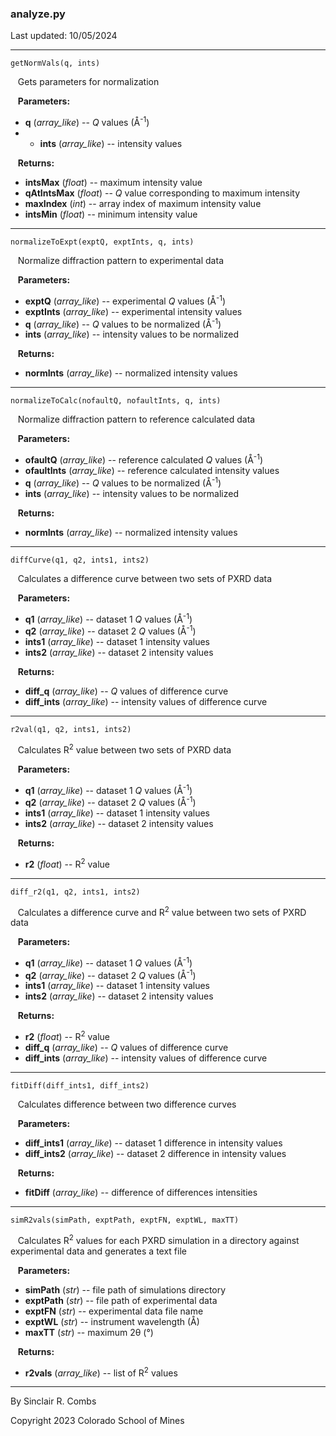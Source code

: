 ### analyze.py

Last updated: 10/05/2024

---
`getNormVals(q, ints)`

&nbsp;&nbsp; Gets parameters for normalization

&nbsp;&nbsp; **Parameters:**

* **q** (*array_like*) -- *Q* values (Å<sup>-1</sup>)
* * **ints** (*array_like*) -- intensity values

&nbsp;&nbsp; **Returns:**

* **intsMax** (*float*) -- maximum intensity value
* **qAtIntsMax** (*float*) -- *Q* value corresponding to maximum intensity
* **maxIndex** (*int*) -- array index of maximum intensity value
* **intsMin** (*float*) -- minimum intensity value

---
`normalizeToExpt(exptQ, exptInts, q, ints)`

&nbsp;&nbsp; Normalize diffraction pattern to experimental data

&nbsp;&nbsp; **Parameters:**

* **exptQ** (*array_like*) -- experimental *Q* values (Å<sup>-1</sup>)
* **exptInts** (*array_like*) -- experimental intensity values
* **q** (*array_like*) -- *Q* values to be normalized (Å<sup>-1</sup>)
* **ints** (*array_like*) -- intensity values to be normalized

&nbsp;&nbsp; **Returns:**

* **normInts** (*array_like*) -- normalized intensity values

---
`normalizeToCalc(nofaultQ, nofaultInts, q, ints)`

&nbsp;&nbsp; Normalize diffraction pattern to reference calculated data

&nbsp;&nbsp; **Parameters:**

* **ofaultQ** (*array_like*) -- reference calculated *Q* values (Å<sup>-1</sup>)
* **ofaultInts** (*array_like*) -- reference calculated intensity values
* **q** (*array_like*) -- *Q* values to be normalized (Å<sup>-1</sup>)
* **ints** (*array_like*) -- intensity values to be normalized

&nbsp;&nbsp; **Returns:**

* **normInts** (*array_like*) -- normalized intensity values

---
`diffCurve(q1, q2, ints1, ints2)`

&nbsp;&nbsp; Calculates a difference curve between two sets of PXRD data

&nbsp;&nbsp; **Parameters:**

* **q1** (*array_like*) -- dataset 1 *Q* values (Å<sup>-1</sup>)
* **q2** (*array_like*) -- dataset 2 *Q* values (Å<sup>-1</sup>)
* **ints1** (*array_like*) -- dataset 1 intensity values
* **ints2** (*array_like*) -- dataset 2 intensity values

&nbsp;&nbsp; **Returns:**

* **diff_q** (*array_like*) -- *Q* values of difference curve
* **diff_ints** (*array_like*) -- intensity values of difference curve

---
`r2val(q1, q2, ints1, ints2)`

&nbsp;&nbsp; Calculates R<sup>2</sup> value between two sets of PXRD data

&nbsp;&nbsp; **Parameters:**

* **q1** (*array_like*) -- dataset 1 *Q* values (Å<sup>-1</sup>)
* **q2** (*array_like*) -- dataset 2 *Q* values (Å<sup>-1</sup>)
* **ints1** (*array_like*) -- dataset 1 intensity values
* **ints2** (*array_like*) -- dataset 2 intensity values

&nbsp;&nbsp; **Returns:**

* **r2** (*float*) -- R<sup>2</sup> value

---
`diff_r2(q1, q2, ints1, ints2)`

&nbsp;&nbsp; Calculates a difference curve and R<sup>2</sup> value between two sets of PXRD data

&nbsp;&nbsp; **Parameters:**

* **q1** (*array_like*) -- dataset 1 *Q* values (Å<sup>-1</sup>)
* **q2** (*array_like*) -- dataset 2 *Q* values (Å<sup>-1</sup>)
* **ints1** (*array_like*) -- dataset 1 intensity values
* **ints2** (*array_like*) -- dataset 2 intensity values

&nbsp;&nbsp; **Returns:**

* **r2** (*float*) -- R<sup>2</sup> value
* **diff_q** (*array_like*) -- *Q* values of difference curve
* **diff_ints** (*array_like*) -- intensity values of difference curve

---
`fitDiff(diff_ints1, diff_ints2)`

&nbsp;&nbsp; Calculates difference between two difference curves

&nbsp;&nbsp; **Parameters:**

* **diff_ints1** (*array_like*) -- dataset 1 difference in intensity values
* **diff_ints2** (*array_like*) -- dataset 2 difference in intensity values

&nbsp;&nbsp; **Returns:**

* **fitDiff** (*array_like*) -- difference of differences intensities

---
`simR2vals(simPath, exptPath, exptFN, exptWL, maxTT)`

&nbsp;&nbsp; Calculates R<sup>2</sup> values for each PXRD simulation in a directory against experimental data and generates a text file

&nbsp;&nbsp; **Parameters:**

* **simPath** (*str*) -- file path of simulations directory
* **exptPath** (*str*) -- file path of experimental data
* **exptFN** (*str*) -- experimental data file name
* **exptWL** (*str*) -- instrument wavelength (Å)
* **maxTT** (*str*) -- maximum 2θ (°)

&nbsp;&nbsp; **Returns:**

* **r2vals** (*array_like*) -- list of R<sup>2</sup> values

---
By Sinclair R. Combs

Copyright 2023 Colorado School of Mines
